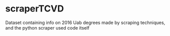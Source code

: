 # scraperTCVD
Dataset containing info on 2016 Uab degrees made by scraping techniques, and the python scraper used code itself
